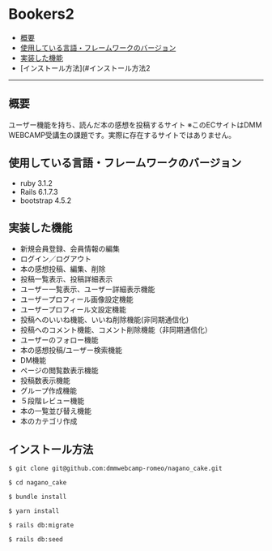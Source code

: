 # Bookers2

* [概要](#概要)
* [使用している言語・フレームワークのバージョン](#使用している言語・フレームワークのバージョン)
* [実装した機能](#実装した機能)
* [インストール方法](#インストール方法2

---

## 概要
ユーザー機能を持ち、読んだ本の感想を投稿するサイト
※このECサイトはDMM WEBCAMP受講生の課題です。実際に存在するサイトではありません。

## 使用している言語・フレームワークのバージョン
* ruby 3.1.2
* Rails 6.1.7.3
* bootstrap 4.5.2

## 実装した機能
  - 新規会員登録、会員情報の編集
  - ログイン／ログアウト
  - 本の感想投稿、編集、削除
  - 投稿一覧表示、投稿詳細表示
  - ユーザー一覧表示、ユーザー詳細表示機能
  - ユーザープロフィール画像設定機能
  - ユーザープロフィール文設定機能
  - 投稿へのいいね機能、いいね削除機能(非同期通信化)
  - 投稿へのコメント機能、コメント削除機能（非同期通信化）
  - ユーザーのフォロー機能
  - 本の感想投稿/ユーザー検索機能
  - DM機能
  - ページの閲覧数表示機能
  - 投稿数表示機能
  - グループ作成機能
  - ５段階レビュー機能
  - 本の一覧並び替え機能
  - 本のカテゴリ作成

## インストール方法
~~~
$ git clone git@github.com:dmmwebcamp-romeo/nagano_cake.git
~~~

~~~
$ cd nagano_cake
~~~

~~~
$ bundle install
~~~

~~~
$ yarn install
~~~

~~~
$ rails db:migrate
~~~

~~~
$ rails db:seed
~~~